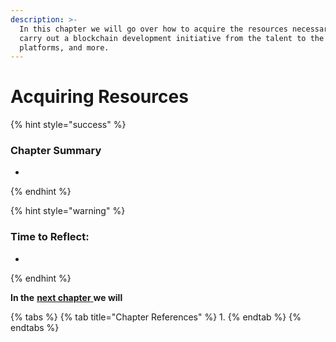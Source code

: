 ```yaml
---
description: >-
  In this chapter we will go over how to acquire the resources necessary to
  carry out a blockchain development initiative from the talent to the
  platforms, and more.
---
```


# Acquiring Resources

{% hint style="success" %}
### **Chapter Summary**

* 
{% endhint %}

{% hint style="warning" %}
### **Time to Reflect:**

* 
{% endhint %}

**In the** [**next chapter** ](https://learn.accrubit.com/blockchain-for-business/business-use-cases)**we will** 

{% tabs %}
{% tab title="Chapter References" %}
1. 
{% endtab %}
{% endtabs %}

